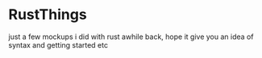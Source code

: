 # RustThings

just a few mockups i did with rust awhile back, hope it give you an idea of syntax and getting started etc
